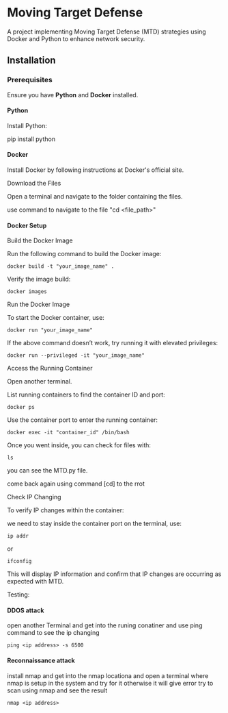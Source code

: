 # Moving Target Defense

A project implementing Moving Target Defense (MTD) strategies using Docker and Python to enhance network security.

## Installation

### Prerequisites
Ensure you have **Python** and **Docker** installed.

#### Python
Install Python:

pip install python

#### Docker
Install Docker by following instructions at Docker's official site.

Download the Files

Open a terminal and navigate to the folder containing the files.

use command to navigate to the file "cd <file_path>"

#### Docker Setup

Build the Docker Image

Run the following command to build the Docker image:
```
docker build -t "your_image_name" . 
``` 
Verify the image build:
```
docker images
```
Run the Docker Image

To start the Docker container, use:
```
docker run "your_image_name"
```
If the above command doesn’t work, try running it with elevated privileges:
```
docker run --privileged -it "your_image_name"
```
Access the Running Container

Open another terminal.

List running containers to find the container ID and port:
```
docker ps
```
Use the container port to enter the running container:
```
docker exec -it "container_id" /bin/bash
```
Once you went inside, you can check for files with:
```
ls
```
you can see the MTD.py file.

come back again using command [cd] to the rrot

Check IP Changing

To verify IP changes within the container:

we need to stay inside the container port on the terminal, use:
```
ip addr
```
or
```
ifconfig
```
This will display IP information and confirm that IP changes are occurring as expected with MTD.

Testing: 
#### DDOS attack
open another Terminal and get into the runing conatiner and use ping command to see the ip changing
```
ping <ip address> -s 6500
```
####  Reconnaissance attack

install nmap and get into the nmap locationa and open a terminal where nmap is setup in the system and try for it otherwise it will give error
try to scan using nmap and see the result 
```
nmap <ip address> 
```
